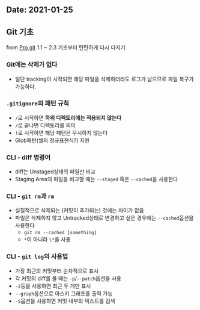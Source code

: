 Date: 2021-01-25
---

## Git 기초
from [Pro git](https://git-scm.com/book/en/v2) 1.1 ~ 2.3
기초부터 탄탄하게 다시 다지기

### Git에는 삭제가 없다
- 일단 tracking이 시작되면 해당 파일을 삭제하더라도 로그가 남으므로 파일 복구가 가능하다.

### `.gitignore`의 패턴 규칙
- `/`로 시작하면 **하위 디렉토리에는 적용되지 않는다**
- `/`로 끝나면 디렉토리를 의미
- `!`로 시작하면 해당 패턴은 무시하지 않는다
- Glob패턴(쉘의 정규표현식?) 지원

### CLI - diff 명령어
- diff는 Unstaged상태의 파일만 비교
- Staging Area의 파일을 비교할 때는 `--staged` 혹은 `--cached`을 사용한다

### CLI - `git rm`과 `rm`
- 실질적으로 삭제되는 (커밋이 추가되는) 것에는 차이가 없음
- 파일은 삭제하지 않고 Untracked상태로 변경하고 싶은 경우에는 `--cached`옵션을 사용한다
  - `git rm --cached [something]`
  - `*`이 아니라 `\*`을 사용

### CLI - `git log`의 사용법
- 가장 최근의 커밋부터 순차적으로 표시
- 각 커밋의 diff를 볼 때는 `-p`/`--patch`옵션을 사용
- `-2`등을 사용하면 최근 두 개만 표시
- `--graph`옵션으로 아스키 그래프를 출력 가능
- `-S`옵션을 사용하면 커밋 내부의 텍스트를 검색
